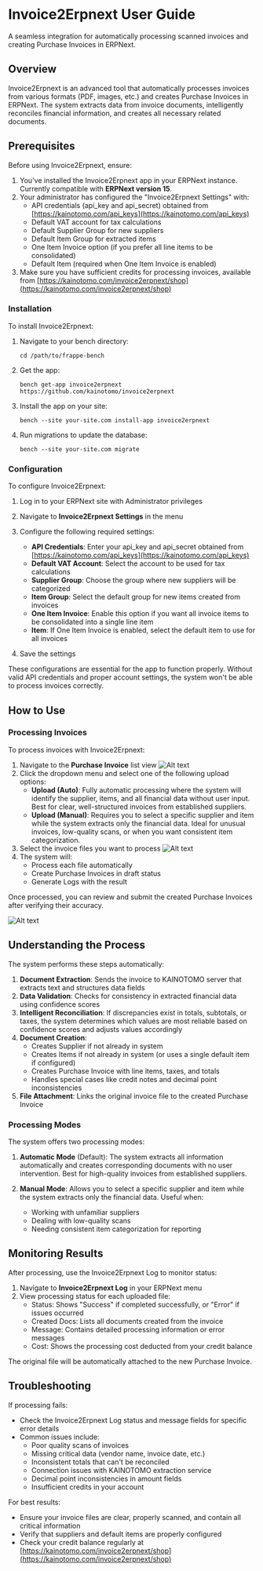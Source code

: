 # Invoice2Erpnext User Guide

A seamless integration for automatically processing scanned invoices and creating Purchase Invoices in ERPNext.

## Overview

Invoice2Erpnext is an advanced tool that automatically processes invoices from various formats (PDF, images, etc.) and creates Purchase Invoices in ERPNext. The system extracts data from invoice documents, intelligently reconciles financial information, and creates all necessary related documents.

## Prerequisites

Before using Invoice2Erpnext, ensure:

1. You've installed the Invoice2Erpnext app in your ERPNext instance. Currently compatible with **ERPNext version 15**.
2. Your administrator has configured the "Invoice2Erpnext Settings" with:
   - API credentials (api_key and api_secret) obtained from [https://kainotomo.com/api_keys](https://kainotomo.com/api_keys)
   - Default VAT account for tax calculations
   - Default Supplier Group for new suppliers
   - Default Item Group for extracted items
   - One Item Invoice option (if you prefer all line items to be consolidated)
   - Default Item (required when One Item Invoice is enabled)
3. Make sure you have sufficient credits for processing invoices, available from [https://kainotomo.com/invoice2erpnext/shop](https://kainotomo.com/invoice2erpnext/shop)

### Installation

To install Invoice2Erpnext:

1. Navigate to your bench directory:
   ```
   cd /path/to/frappe-bench
   ```

2. Get the app:
   ```
   bench get-app invoice2erpnext https://github.com/kainotomo/invoice2erpnext
   ```

3. Install the app on your site:
   ```
   bench --site your-site.com install-app invoice2erpnext
   ```

4. Run migrations to update the database:
   ```
   bench --site your-site.com migrate
   ```

### Configuration

To configure Invoice2Erpnext:

1. Log in to your ERPNext site with Administrator privileges
2. Navigate to **Invoice2Erpnext Settings** in the menu
3. Configure the following required settings:
   - **API Credentials**: Enter your api_key and api_secret obtained from [https://kainotomo.com/api_keys](https://kainotomo.com/api_keys)
   - **Default VAT Account**: Select the account to be used for tax calculations
   - **Supplier Group**: Choose the group where new suppliers will be categorized
   - **Item Group**: Select the default group for new items created from invoices
   - **One Item Invoice**: Enable this option if you want all invoice items to be consolidated into a single line item
   - **Item**: If One Item Invoice is enabled, select the default item to use for all invoices

4. Save the settings

These configurations are essential for the app to function properly. Without valid API credentials and proper account settings, the system won't be able to process invoices correctly.

## How to Use

### Processing Invoices

To process invoices with Invoice2Erpnext:

1. Navigate to the **Purchase Invoice** list view
![Alt text](documentation/prc-4.png?raw=true "Purchase Invoice list view")
2. Click the dropdown menu and select one of the following upload options:
   - **Upload (Auto)**: Fully automatic processing where the system will identify the supplier, items, and all financial data without user input. Best for clear, well-structured invoices from established suppliers.
   - **Upload (Manual)**: Requires you to select a specific supplier and item while the system extracts only the financial data. Ideal for unusual invoices, low-quality scans, or when you want consistent item categorization.
3. Select the invoice files you want to process
![Alt text](documentation/prc-2.jpeg?raw=true "Upload")
4. The system will:
   - Process each file automatically
   - Create Purchase Invoices in draft status
   - Generate Logs with the result

Once processed, you can review and submit the created Purchase Invoices after verifying their accuracy.

![Alt text](documentation/prc-3.jpeg "Purchase Invoice list view")

## Understanding the Process

The system performs these steps automatically:

1. **Document Extraction**: Sends the invoice to KAINOTOMO server that extracts text and structures data fields
2. **Data Validation**: Checks for consistency in extracted financial data using confidence scores
3. **Intelligent Reconciliation**: If discrepancies exist in totals, subtotals, or taxes, the system determines which values are most reliable based on confidence scores and adjusts values accordingly
4. **Document Creation**:
   - Creates Supplier if not already in system
   - Creates Items if not already in system (or uses a single default item if configured)
   - Creates Purchase Invoice with line items, taxes, and totals
   - Handles special cases like credit notes and decimal point inconsistencies
5. **File Attachment**: Links the original invoice file to the created Purchase Invoice

### Processing Modes

The system offers two processing modes:

1. **Automatic Mode** (Default): The system extracts all information automatically and creates corresponding documents with no user intervention. Best for high-quality invoices from established suppliers.

2. **Manual Mode**: Allows you to select a specific supplier and item while the system extracts only the financial data. Useful when:
   - Working with unfamiliar suppliers
   - Dealing with low-quality scans
   - Needing consistent item categorization for reporting

## Monitoring Results

After processing, use the Invoice2Erpnext Log to monitor status:

1. Navigate to **Invoice2Erpnext Log** in your ERPNext menu
2. View processing status for each uploaded file:
   - Status: Shows "Success" if completed successfully, or "Error" if issues occurred
   - Created Docs: Lists all documents created from the invoice
   - Message: Contains detailed processing information or error messages
   - Cost: Shows the processing cost deducted from your credit balance

The original file will be automatically attached to the new Purchase Invoice.

## Troubleshooting

If processing fails:
- Check the Invoice2Erpnext Log status and message fields for specific error details
- Common issues include:
  - Poor quality scans of invoices
  - Missing critical data (vendor name, invoice date, etc.)
  - Inconsistent totals that can't be reconciled
  - Connection issues with KAINOTOMO extraction service
  - Decimal point inconsistencies in amount fields
  - Insufficient credits in your account

For best results:
- Ensure your invoice files are clear, properly scanned, and contain all critical information
- Verify that suppliers and default items are properly configured
- Check your credit balance regularly at [https://kainotomo.com/invoice2erpnext/shop](https://kainotomo.com/invoice2erpnext/shop)